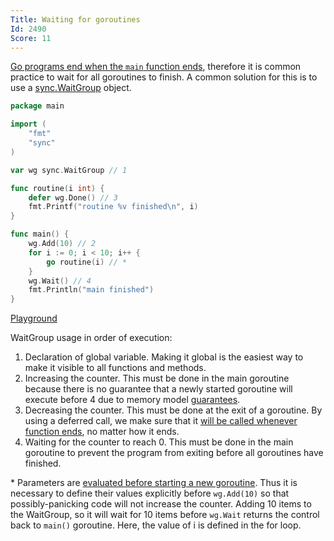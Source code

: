```yaml
---
Title: Waiting for goroutines
Id: 2490
Score: 11
---
```


[Go programs end when the `main` function ends][1], therefore it is common practice to wait for all goroutines to finish. A common solution for this is to use a [sync.WaitGroup][2] object.

```go
package main

import (
    "fmt"
    "sync"
)

var wg sync.WaitGroup // 1

func routine(i int) {
    defer wg.Done() // 3
    fmt.Printf("routine %v finished\n", i)
}

func main() {
    wg.Add(10) // 2
    for i := 0; i < 10; i++ {
        go routine(i) // *
    }
    wg.Wait() // 4
    fmt.Println("main finished")
}
```

[Playground](https://play.golang.org/p/64vfZSXXHv)

WaitGroup usage in order of execution:

 1. Declaration of global variable. Making it global is the easiest way to make it visible to all functions and methods.
 2. Increasing the counter. This must be done in the main goroutine because there is no guarantee that a newly started goroutine will execute before 4 due to memory model [guarantees][3].
 3. Decreasing the counter. This must be done at the exit of a goroutine. By using a deferred call, we make sure that it [will be called whenever function ends][4], no matter how it ends.
 4. Waiting for the counter to reach 0. This must be done in the main goroutine to prevent the program from exiting before all goroutines have finished.

\* Parameters are [evaluated before starting a new goroutine][5]. Thus it is necessary to define their values explicitly before `wg.Add(10)` so that possibly-panicking code will not increase the counter. Adding 10 items to the WaitGroup, so it will wait for 10 items before `wg.Wait` returns the control back to `main()` goroutine. Here, the value of i is defined in the for loop.

  [1]: http://golang.org/ref/spec#Program_execution
  [2]: http://golang.org/pkg/sync/#WaitGroup
  [3]: http://golang.org/ref/mem#tmp_5
  [4]: http://golang.org/ref/spec#Defer_statements
  [5]: http://golang.org/ref/spec#Go_statements

